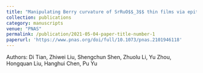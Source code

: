 ```yaml
---
title: "Manipulating Berry curvature of SrRuO$$_3$$ thin films via epitaxial strain"
collection: publications
category: manuscripts
venue: "PNAS"
permalink: /publication/2021-05-04-paper-title-number-1
paperurl: 'https://www.pnas.org/doi/full/10.1073/pnas.2101946118'
---
```

Authors: Di Tian, Zhiwei Liu, Shengchun Shen, Zhuolu Li, Yu Zhou, Hongquan Liu, Hanghui Chen, Pu Yu

